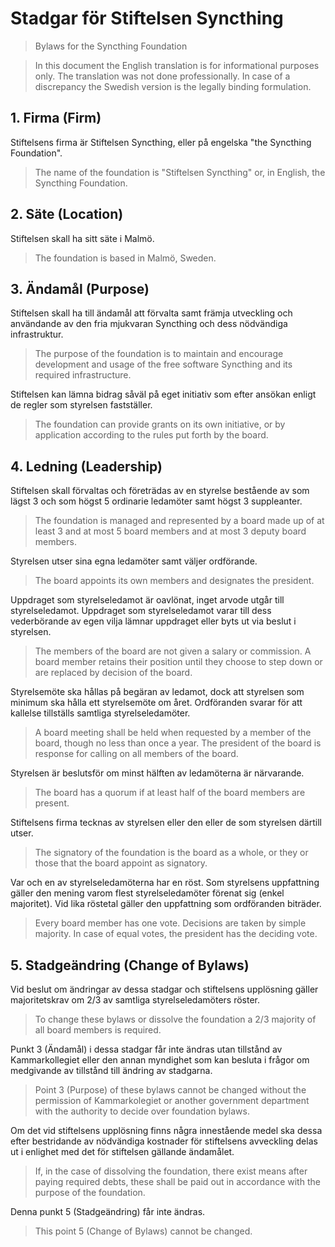 # Stadgar för Stiftelsen Syncthing

> Bylaws for the Syncthing Foundation

> In this document the English translation is for informational purposes only. The translation was not done professionally. In case of a discrepancy the Swedish version is the legally binding formulation.

## 1. Firma (Firm)

Stiftelsens firma är Stiftelsen Syncthing, eller på engelska "the Syncthing Foundation".

> The name of the foundation is "Stiftelsen Syncthing" or, in English, the Syncthing Foundation.

## 2. Säte (Location)

Stiftelsen skall ha sitt säte i Malmö.

> The foundation is based in Malmö, Sweden.

## 3. Ändamål (Purpose)

Stiftelsen skall ha till ändamål att förvalta samt främja utveckling och användande av den fria mjukvaran Syncthing och dess nödvändiga infrastruktur.

> The purpose of the foundation is to maintain and encourage development and usage of the free software Syncthing and its required infrastructure.

Stiftelsen kan lämna bidrag såväl på eget initiativ som efter ansökan enligt de regler som styrelsen fastställer.

> The foundation can provide grants on its own initiative, or by application according to the rules put forth by the board.

## 4. Ledning (Leadership)

Stiftelsen skall förvaltas och företrädas av en styrelse bestående av som lägst 3 och som högst 5 ordinarie ledamöter samt högst 3 suppleanter.

> The foundation is managed and represented by a board made up of at least 3 and at most 5 board members and at most 3 deputy board members.

Styrelsen utser sina egna ledamöter samt väljer ordförande.

> The board appoints its own members and designates the president.

Uppdraget som styrelseledamot är oavlönat, inget arvode utgår till styrelseledamot. Uppdraget som styrelseledamot varar till dess vederbörande av egen vilja lämnar uppdraget eller byts ut via beslut i styrelsen.

> The members of the board are not given a salary or commission. A board member retains their position until they choose to step down or are replaced by decision of the board.

Styrelsemöte ska hållas på begäran av ledamot, dock att styrelsen som minimum ska hålla ett styrelsemöte om året. Ordföranden svarar för att kallelse tillställs samtliga styrelseledamöter.

> A board meeting shall be held when requested by a member of the board, though no less than once a year. The president of the board is response for calling on all members of the board.

Styrelsen är beslutsför om minst hälften av ledamöterna är närvarande.

> The board has a quorum if at least half of the board members are present.

Stiftelsens firma tecknas av styrelsen eller den eller de som styrelsen därtill utser.

> The signatory of the foundation is the board as a whole, or they or those that the board appoint as signatory.

Var och en av styrelseledamöterna har en röst. Som styrelsens uppfattning gäller den mening varom flest styrelseledamöter förenat sig (enkel majoritet). Vid lika röstetal gäller den uppfattning som ordföranden biträder.

> Every board member has one vote. Decisions are taken by simple majority. In case of equal votes, the president has the deciding vote.

## 5. Stadgeändring (Change of Bylaws)

Vid beslut om ändringar av dessa stadgar och stiftelsens upplösning gäller majoritetskrav om 2/3 av samtliga styrelseledamöters röster.

> To change these bylaws or dissolve the foundation a 2/3 majority of all board members is required.

Punkt 3 (Ändamål) i dessa stadgar får inte ändras utan tillstånd av Kammarkollegiet eller den annan myndighet som kan besluta i frågor om medgivande av tillstånd till ändring av stadgarna.

> Point 3 (Purpose) of these bylaws cannot be changed without the permission of Kammarkolegiet or another government department with the authority to decide over foundation bylaws.

Om det vid stiftelsens upplösning finns några innestående medel ska dessa efter bestridande av nödvändiga kostnader för stiftelsens avveckling delas ut i enlighet med det för stiftelsen gällande ändamålet.

> If, in the case of dissolving the foundation, there exist means after paying required debts, these shall be paid out in accordance with the purpose of the foundation.

Denna punkt 5 (Stadgeändring) får inte ändras.

> This point 5 (Change of Bylaws) cannot be changed.
